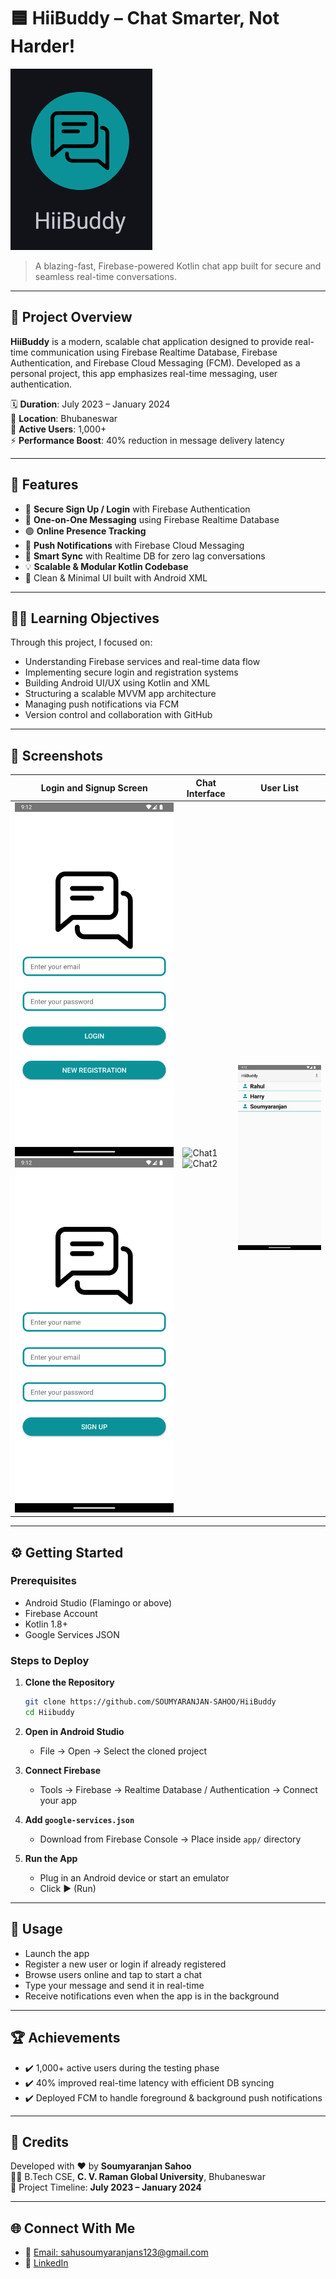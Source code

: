 
# 🟦 HiiBuddy – Chat Smarter, Not Harder!

![HiiBuddy Logo](https://github.com/SOUMYARANJAN-SAHOO/HiiBuddy/blob/main/Screenshots/applogo.png)

> A blazing-fast, Firebase-powered Kotlin chat app built for secure and seamless real-time conversations.

---

## 🚀 Project Overview

**HiiBuddy** is a modern, scalable chat application designed to provide real-time communication using Firebase Realtime Database, Firebase Authentication, and Firebase Cloud Messaging (FCM). Developed as a personal project, this app emphasizes real-time messaging, user authentication.

🗓️ **Duration**: July 2023 – January 2024  
📍 **Location**: Bhubaneswar  
👥 **Active Users**: 1,000+  
⚡ **Performance Boost**: 40% reduction in message delivery latency

---

## 📲 Features

- 🔐 **Secure Sign Up / Login** with Firebase Authentication
- 💬 **One-on-One Messaging** using Firebase Realtime Database
- 🟢 **Online Presence Tracking**
- 📲 **Push Notifications** with Firebase Cloud Messaging
- 🧠 **Smart Sync** with Realtime DB for zero lag conversations
- 💡 **Scalable & Modular Kotlin Codebase**
- 🎨 Clean & Minimal UI built with Android XML

---

## 🧑‍🏫 Learning Objectives

Through this project, I focused on:

- Understanding Firebase services and real-time data flow
- Implementing secure login and registration systems
- Building Android UI/UX using Kotlin and XML
- Structuring a scalable MVVM app architecture
- Managing push notifications via FCM
- Version control and collaboration with GitHub

---

## 📸 Screenshots

| Login and Signup Screen                                                                                                                                                                        | Chat Interface                                                                                                                                                                                                    | User List                                                                                         |
|------------------------------------------------------------------------------------------------------------------------------------------------------------------------------------------------|-------------------------------------------------------------------------------------------------------------------------------------------------------------------------------------------------------------------|---------------------------------------------------------------------------------------------------|
| ![Login](https://github.com/SOUMYARANJAN-SAHOO/HiiBuddy/blob/main/Screenshots/loginscreen.png) ![Login](https://github.com/SOUMYARANJAN-SAHOO/HiiBuddy/blob/main/Screenshots/signupscreen.png) | ![Chat1](![Login](https://github.com/SOUMYARANJAN-SAHOO/HiiBuddy/blob/main/Screenshots/chatscreen1.png)) ![Chat2](![Login](https://github.com/SOUMYARANJAN-SAHOO/HiiBuddy/blob/main/Screenshots/chatscreen2.png)) | ![Users](https://github.com/SOUMYARANJAN-SAHOO/HiiBuddy/blob/main/Screenshots/userlistscreen.png) |

---

## ⚙️ Getting Started

### Prerequisites

- Android Studio (Flamingo or above)
- Firebase Account
- Kotlin 1.8+
- Google Services JSON

### Steps to Deploy

1. **Clone the Repository**
   ```bash
   git clone https://github.com/SOUMYARANJAN-SAHOO/HiiBuddy
   cd Hiibuddy
   ```

2. **Open in Android Studio**
    - File → Open → Select the cloned project

3. **Connect Firebase**
    - Tools → Firebase → Realtime Database / Authentication → Connect your app

4. **Add `google-services.json`**
    - Download from Firebase Console → Place inside `app/` directory

5. **Run the App**
    - Plug in an Android device or start an emulator
    - Click ▶️ (Run)

---

## 🧪 Usage

- Launch the app
- Register a new user or login if already registered
- Browse users online and tap to start a chat
- Type your message and send it in real-time
- Receive notifications even when the app is in the background

---

## 🏆 Achievements

- ✔️ 1,000+ active users during the testing phase
- ✔️ 40% improved real-time latency with efficient DB syncing
- ✔️ Deployed FCM to handle foreground & background push notifications

---

## 🤝 Credits

Developed with ❤️ by **Soumyaranjan Sahoo**  
👨‍🎓 B.Tech CSE, **C. V. Raman Global University**, Bhubaneswar  
📅 Project Timeline: **July 2023 – January 2024**

---

## 🌐 Connect With Me

- 📧 [Email: sahusoumyaranjans123@gmail.com](mailto:sahusoumyaranjans123@gmail.com)
- 💼 [LinkedIn](https://www.linkedin.com/in/sahoosoumyaranjan/)

